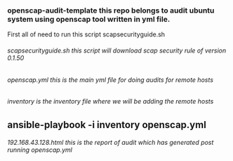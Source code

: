 ### openscap-audit-template this repo belongs to audit ubuntu system using openscap tool written in yml file.

First all of need to run this script scapsecurityguide.sh 

###### scapsecurityguide.sh this script will download scap security rule of version 0.1.50

###### openscap.yml this is the main yml file for doing audits for remote hosts

###### inventory is the inventory file where we will be adding the remote hosts

ansible-playbook -i inventory openscap.yml
------------------------------------------

###### 192.168.43.128.html this is the report of audit which has generated post running openscap.yml
